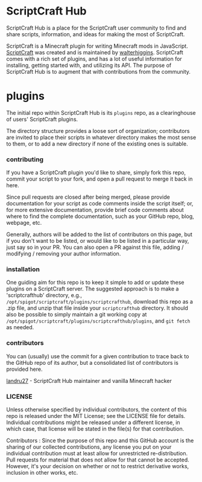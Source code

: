 # ScriptCraft Hub
ScriptCraft Hub is a place for the ScriptCraft user community to find and share scripts, information, and ideas for making the most of ScriptCraft.

ScriptCraft is a Minecraft plugin for writing Minecraft mods in JavaScript.  [ScriptCraft](https://github.com/walterhiggins/ScriptCraft) was created and is maintained by [walterhiggins](https://github.com/walterhiggins).  ScriptCraft comes with a rich set of plugins, and has a lot of useful information for installing, getting started with, and utilizing its API.  The purpose of ScriptCraft Hub is to augment that with contributions from the community.

# plugins
The initial repo within ScriptCraft Hub is its `plugins` repo, as a clearinghouse of users' ScriptCraft plugins.

The directory structure provides a loose sort of organization; contributors are invited to place their scripts in whatever directory makes the most sense to them, or to add a new directory if none of the existing ones is suitable.


### contributing

If you have a ScriptCraft plugin you'd like to share, simply fork this repo, commit your script to your fork, and open a pull request to merge it back in here.

Since pull requests are closed after being merged, please provide documentation for your script as code comments inside the script itself; or, for more extensive documentation, provide brief code comments about where to find the complete documentation, such as your GitHub repo, blog, webpage, etc.

Generally, authors will be added to the list of contributors on this page, but if you don't want to be listed, or would like to be listed in a particular way, just say so in your PR.  You can also open a PR against this file, adding / modifying / removing your author information.

### installation
One guiding aim for this repo is to keep it simple to add or update these plugins on a ScriptCraft server.  The suggested approach is to make a 'scriptcrafthub' directory, e.g., `/opt/spigot/scriptcraft/plugins/scriptcrafthub`, download this repo as a .zip file, and unzip that file inside your `scriptcrafthub` directory.  It should also be possible to simply maintain a git working copy at `/opt/spigot/scriptcraft/plugins/scriptcrafthub/plugins`, and `git fetch` as needed.

### contributors

You can (usually) use the commit for a given contribution to trace back to the GitHub repo of its author, but a consolidated list of contributors is provided here.

[landru27](https://github.com/landru27)  -  ScriptCraft Hub maintainer and vanilla Minecraft hacker


### LICENSE

Unless otherwise specified by individual contributors, the content of this repo is released under the MIT License; see the LICENSE file for details.  Individual contributions might be released under a different license, in which case, that license will be stated in the file(s) for that contribution.

Contributors : Since the purpose of this repo and this GitHub account is the sharing of our collected contributions, any license you put on your individual contribution must at least allow for unrestricted re-distribution.  Pull requests for material that does not allow for that cannot be accepted.  However, it's your decision on whether or not to restrict derivative works, inclusion in other works, etc.
